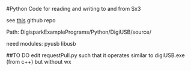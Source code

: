 #Python Code for reading and writing to and from Sx3

see [this](https://github.com/digistump/DigisparkExamplePrograms) github repo

Path: DigisparkExamplePrograms/Python/DigiUSB/source/

need modules:
pyusb
libusb


##TO DO
edit requestPull.py such that it operates similar to digiUSB.exe (from c++) but without wx
